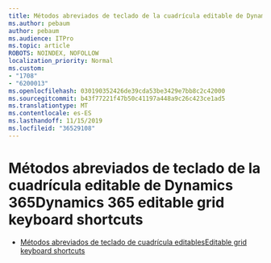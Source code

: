 ```yaml
---
title: Métodos abreviados de teclado de la cuadrícula editable de Dynamics 365
ms.author: pebaum
author: pebaum
ms.audience: ITPro
ms.topic: article
ROBOTS: NOINDEX, NOFOLLOW
localization_priority: Normal
ms.custom:
- "1708"
- "6200013"
ms.openlocfilehash: 030190352426de39cda53be3429e7bb8c2c42000
ms.sourcegitcommit: b43f77221f47b50c41197a448a9c26c423ce1ad5
ms.translationtype: MT
ms.contentlocale: es-ES
ms.lasthandoff: 11/15/2019
ms.locfileid: "36529108"
---
```

# <a name="dynamics-365-editable-grid-keyboard-shortcuts"></a><span data-ttu-id="9bbdc-102">Métodos abreviados de teclado de la cuadrícula editable de Dynamics 365</span><span class="sxs-lookup"><span data-stu-id="9bbdc-102">Dynamics 365 editable grid keyboard shortcuts</span></span>

* [<span data-ttu-id="9bbdc-103">Métodos abreviados de teclado de cuadrícula editables</span><span class="sxs-lookup"><span data-stu-id="9bbdc-103">Editable grid keyboard shortcuts</span></span>](https://docs.microsoft.com/dynamics365/customer-engagement/basics/keyboard-shortcuts#editable-grids-views)
